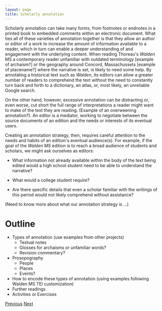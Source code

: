 ```yaml
---
layout: page
title: Scholarly annotation
---
```


Scholarly annotation can take many forms, from footnotes or endnotes in a printed book to embedded comments within an electronic document. What ties all of these varieties of annotation together is that they allow an author or editor of a work to increase the amount of information available to a reader, which in turn can enable a deeper understanding of and engagement with the underlying content. When reading Thoreau's *Walden* MS a contemporary reader unfamiliar with outdated terminology [example of archaism?] or the geography around Concord, Massachussets [example of placename?] where the narrative is set, is likely to need some help. By annotating a historical text such as *Walden*, its editors can allow a greater number of readers to comprehend the text without the need to constantly turn back and forth to a dictionary, an atlas, or, most likely, an unreliable Google search.

On the other hand, however, excessive annotation can be distracting or, even worse, cut short the full range of interpretations a reader might want to make of the text they are reading. (Example of an overweening annotation?). An editor is a mediator, working to negotiate between the source documents of an edition and the needs or interests of its eventual users.

Creating an annotation strategy, then, requires careful attention to the needs and habits of an edition's eventual audience(s). For example, if the goal of the *Walden* MS edition is to reach a broad audience of students and scholars, we might ask ourselves as editors:

- What information not already available within the body of the text being edited would a high school student need to be able to understand the narrative?

- What would a college student require?

- Are there specific details that even a scholar familiar with the writings of this period would not likely comprehend without assistance?

(Need to know more about what our annotation strategy is ...)

# Outline

- Types of annotation (use examples from other projects)
    - Textual notes
    - Glosses for archaisms or unfamiliar words?
    - Revision commentary?
- Prosopography
    - People
    - Places
    - Events?
- How to encode these types of annotation (using examples following Walden MS TEI customization)
- Further readings
- Activities or Exercises

<div class="pagination">
<a class="pagination-item older" href="{{ site.baseurl }}/history/tell-a-story">Previous</a> <a class="pagination-item newer" href="{{ site.baseurl }}/design/working-with-images">Next</a>
</div>
